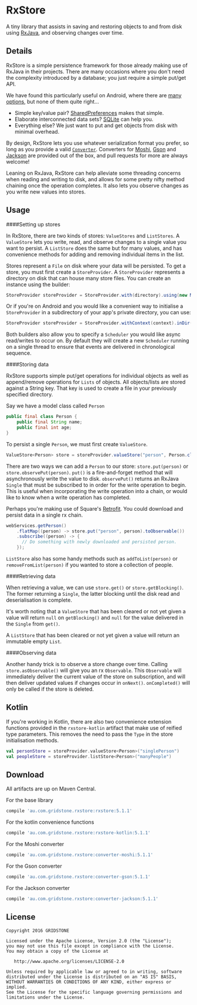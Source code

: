 RxStore
=====

A tiny library that assists in saving and restoring objects to and from disk using [RxJava](https://github.com/ReactiveX/RxJava), and observing changes over time.

Details
-------

RxStore is a simple persistence framework for those already making use of RxJava in their projects. There are many occasions where you don't need the complexity introduced by a database; you just require a simple put/get API.

We have found this particularly useful on Android, where there are [many options](http://developer.android.com/guide/topics/data/data-storage.html), but none of them quite right...

* Simple key/value pair? [SharedPreferences](http://developer.android.com/reference/android/content/SharedPreferences.html) makes that simple.
* Elaborate interconnected data sets? [SQLite](http://developer.android.com/reference/android/database/sqlite/SQLiteOpenHelper.html) can help you.
* Everything else? We just want to put and get objects from disk with minimal overhead.

By design, RxStore lets you use whatever serialization format you prefer, so long as you provide a valid [`Converter`](https://github.com/Gridstone/RxStore/blob/master/rxstore/src/main/java/au/com/gridstone/rxstore/Converter.java). Converters for [Moshi](https://github.com/square/moshi), [Gson](https://code.google.com/p/google-gson/) and [Jackson](https://github.com/ReactiveX/RxAndroid) are provided out of the box, and pull requests for more are always welcome!

Leaning on RxJava, RxStore can help alleviate some threading concerns when reading and writing to disk, and allows for some pretty nifty method chaining once the operation completes. It also lets you observe changes as you write new values into stores.

Usage
-----

####Setting up stores

In RxStore, there are two kinds of stores: `ValueStores` and `ListStores`. A `ValueStore` lets you write, read, and observe changes to a single value you want to persist. A `ListStore` does the same but for many values, and has convenience methods for adding and removing individual items in the list.

Stores represent a `File` on disk where your data will be persisted. To get a store, you must first create a `StoreProvider`. A `StoreProvider` represents a directory on disk that can house many store files. You can create an instance using the builder:

```java
StoreProvider storeProvider = StoreProvider.with(directory).using(new MoshiConverter());
```

Or if you're on Android and you would like a convenient way to initialise a `StoreProvider` in a subdirectory of your app's private directory, you can use:

```java
StoreProvider storeProvider = StoreProvider.withContext(context).inDir("mySubDir").using(new MoshiConverter());
```

Both builders also allow you to specify a `Scheduler` you would like async read/writes to occur on. By default they will create a new `Scheduler` running on a single thread to ensure that events are delivered in chronological sequence.

####Storing data

RxStore supports simple put/get operations for individual objects as well as append/remove operations for `Lists` of objects. All objects/lists are stored against a String key. That key is used to create a file in your previously specified directory.

Say we have a model class called `Person`
```java
public final class Person {
	public final String name;
	public final int age;
}
```

To persist a single `Person`, we must first create `ValueStore`.

```java
ValueStore<Person> store = storeProvider.valueStore("person", Person.class);
```

There are two ways we can add a `Person` to our store: `store.put(person)` or `store.observePut(person)`. `put()` is a fire-and-forget method that will asynchronously write the value to disk. `observePut()` returns an RxJava `Single` that must be subscribed to in order for the write operation to begin. This is useful when incorporating the write operation into a chain, or would like to know when a write operation has completed.

Perhaps you're making use of Square's [Retrofit](http://square.github.io/retrofit/). You could download and persist data in a single rx chain.

```java
webServices.getPerson()
    .flatMap((person) -> store.put("person", person).toObservable())
    .subscribe((person) -> {
      // Do something with newly downloaded and persisted person.
    });
```

`ListStore` also has some handy methods such as `addToList(person)` or `removeFromList(person)` if you wanted to store a collection of people.

####Retrieving data

When retrieving a value, we can use `store.get()` or `store.getBlocking()`. The former returning a `Single`, the latter blocking until the disk read and deserialisation is complete.

It's worth noting that a `ValueStore` that has been cleared or not yet given a value will return `null` on `getBlocking()` and `null` for the value delivered in the `Single` from `get()`.

A `ListStore` that has been cleared or not yet given a value will return an immutable empty `List`.

####Observing data

Another handy trick is to observe a store change over time. Calling `store.asObservable()` will give you an rx `Observable`. This `Observable` will immediately deliver the current value of the store on subscription, and will then deliver updated values if changes occur in `onNext()`. `onCompleted()` will only be called if the store is deleted.

Kotlin
------

If you're working in Kotlin, there are also two convenience extension functions provided in the `rxstore-kotlin` artifact that make use of reified type parameters. This removes the need to pass the `Type` in the store initialisation methods.

```kotlin
val personStore = storeProvider.valueStore<Person>("singlePerson")
val peopleStore = storeProvider.listStore<Person>("manyPeople")
```

Download
--------

All artifacts are up on Maven Central.

For the base library
```groovy
compile 'au.com.gridstone.rxstore:rxstore:5.1.1'
```
For the kotlin convenience functions
```groovy
compile 'au.com.gridstone.rxstore:rxstore-kotlin:5.1.1'
```
For the Moshi converter
```groovy
compile 'au.com.gridstone.rxstore:converter-moshi:5.1.1'
```
For the Gson converter
```groovy
compile 'au.com.gridstone.rxstore:converter-gson:5.1.1'
```
For the Jackson converter
```groovy
compile 'au.com.gridstone.rxstore:converter-jackson:5.1.1'
```

License
--------

    Copyright 2016 GRIDSTONE

    Licensed under the Apache License, Version 2.0 (the "License");
    you may not use this file except in compliance with the License.
    You may obtain a copy of the License at

       http://www.apache.org/licenses/LICENSE-2.0

    Unless required by applicable law or agreed to in writing, software
    distributed under the License is distributed on an "AS IS" BASIS,
    WITHOUT WARRANTIES OR CONDITIONS OF ANY KIND, either express or implied.
    See the License for the specific language governing permissions and
    limitations under the License.
